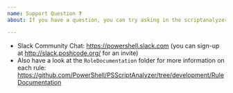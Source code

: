 ```yaml
---
name: Support Question ❓
about: If you have a question, you can try asking in the scriptanalyzer channel of the international PowerShell Slack channel first.

---
```


* Slack Community Chat: https://powershell.slack.com (you can sign-up at http://slack.poshcode.org/ for an invite)
* Also have a look at the `RoleDocumentation` folder for more information on each rule:
https://github.com/PowerShell/PSScriptAnalyzer/tree/development/RuleDocumentation
